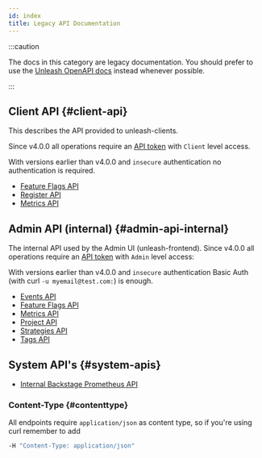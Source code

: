 ```yaml
---
id: index
title: Legacy API Documentation
---
```


:::caution

The docs in this category are legacy documentation. You should prefer to use the [Unleash OpenAPI docs](/reference/api/unleash) instead whenever possible.

:::

## Client API {#client-api}

This describes the API provided to unleash-clients.

Since v4.0.0 all operations require an [API token](/how-to/how-to-create-api-tokens.mdx) with `Client` level access.

With versions earlier than v4.0.0 and `insecure` authentication no authentication is required.

- [Feature Flags API](./client/features.md)
- [Register API](./client/register.md)
- [Metrics API](./client/metrics.md)

## Admin API (internal) {#admin-api-internal}

The internal API used by the Admin UI (unleash-frontend). Since v4.0.0 all operations require an [API token](/how-to/how-to-create-api-tokens) with `Admin` level access:

With versions earlier than v4.0.0 and `insecure` authentication Basic Auth (with curl `-u myemail@test.com:`) is enough.

- [Events API](./admin/events.md)
- [Feature Flags API](./admin/features.md)
- [Metrics API](./admin/metrics.md)
- [Project API](./admin/projects.md)
- [Strategies API](./admin/strategies.md)
- [Tags API](./admin/tags.md)

## System API's {#system-apis}

- [Internal Backstage Prometheus API](./internal/prometheus.md)

### Content-Type {#contenttype}

All endpoints require `application/json` as content type, so if you're using curl remember to add

```bash
-H "Content-Type: application/json"
```
